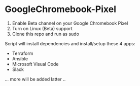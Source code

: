 # GoogleChromebook-Pixel

1. Enable Beta channel on your Google Chromebook Pixel
2. Turn on Linux (Beta) support
3. Clone this repo and run as sudo

Script will install dependencies and install/setup these 4 apps:
- Terraform
- Ansible
- Microsoft Visual Code
- Slack

... more will be added latter ..
